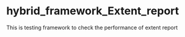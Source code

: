 # hybrid_framework_Extent_report
This is testing framework to check the performance of extent report